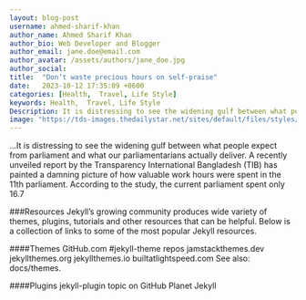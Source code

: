 ```yaml
---
layout: blog-post
username: ahmed-sharif-khan
author_name: Ahmed Sharif Khan
author_bio: Web Developer and Blogger
author_email: jane.doe@email.com
author_avatar: /assets/authors/jane_doe.jpg
author_social:
title:  "Don’t waste precious hours on self-praise"
date:   2023-10-12 17:35:09 +0600
categories: [Health,  Travel, Life Style]
keywords: Health,  Travel, Life Style
Description: It is distressing to see the widening gulf between what people expect from parliament and what our parliamentarians actually deliver.
image: "https://tds-images.thedailystar.net/sites/default/files/styles/very_big_201/public/images/2023/10/04/threat_of_a_major_quake_in_bangladesh.png"
---
```


...It is distressing to see the widening gulf between what people expect from parliament and what our parliamentarians actually deliver. A recently unveiled report by the Transparency International Bangladesh (TIB) has painted a damning picture of how valuable work hours were spent in the 11th parliament. According to the study, the current parliament spent only 16.7 

###Resources
Jekyll’s growing community produces wide variety of themes, plugins, tutorials and other resources that can be helpful. Below is a collection of links to some of the most popular Jekyll resources.

####Themes
GitHub.com #jekyll-theme repos
jamstackthemes.dev
jekyllthemes.org
jekyllthemes.io
builtatlightspeed.com
See also: docs/themes.

####Plugins
jekyll-plugin topic on GitHub
Planet Jekyll